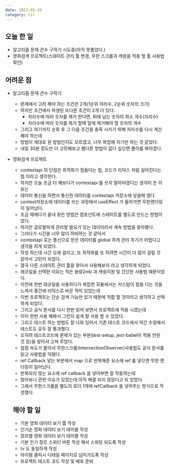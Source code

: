```yaml
---
date: 2022-05-10
category: til
---
```


## 오늘 한 일

- 알고리즘 문제 큰수 구하기 시도중(아직 못풀었다.)
- 영화검색 프로젝트(스테이트 관리 툴 변경, 무한 스크롤과 캐슁을 적용 할 툴 사용법 확인)

## 어려운 점

- 알고리즘 문제 큰수 구하기
  - 문제에서 고려 해야 하는 조건은 2개(1순위 자리수, 2순위 숫자의 크기)
  - 하지만 조건에서 파생된 또다른 조건이 2개 더 있다.
    - 자리수에 따라 숫자를 제거 한다면, 뒤에 남는 숫자의 최소 개수(자리수)
    - 자리수에 따라 숫자를 제거 할때 앞에 제거해야 할 숫자의 개수
  - 그리고 여기까지 순회 후 그 다음 조건을 충족 시키기 위해 자리수를 다시 계산 해야 하는데
  - 방법이 제대로 된 방법인지도 모르겠고, 너무 복잡해 지기만 하는 것 같았다.
  - 내일 30분 정도만 더 고민해보고 별다른 방법이 없다 싶으면 풀이를 봐야겠다.
- 영화검색 프로젝트

  - contextapi 의 단점은 최적화가 힘들다는 점, 코드가 리덕스 처럼 길어진다는점 이라고 생각한다.
  - 하지만 오늘 조금 더 해보다가 contextapi 를 쓰지 말아야겠다는 생각이 든 이유는
  - 데이터 통신을 하면서 통신한 데이터를 contextapi 저장소에 넣을때 였다.
  - context저장소에 데이터를 쓰는 과정에서 useEffect 가 들어가면 무한랜더링이 일어났다.
  - 조금 헤매다가 끝내 찾은 방법은 컴포넌트에 스테이트를 별도로 만드는 방법이었다.
  - 하지만 글로벌하게 관리할 필요가 있는 데이터라서 계속 방법을 찾아봤다.
  - 그러다가 시간을 너무 많이 허비하는 것 같아서
  - contextapi 로는 통신으로 받은 데이터를 global 하게 관리 하기가 어렵다고 생각을 하게 되었다.
  - 작성 하는데 시간 오래 걸리고, 또 최적화를 또 하려면 시간이 더 많이 걸릴 것 같아서 고민이 되었다.
  - 결국 다른 스테이트 관리 툴을 찾아서 사용해보자 라고 생각하게 되었다.
  - 레코일을 선택한 이유는 적은 용량2mb 과 캐슁지원 및 간단한 사용법 때문이었다.
  - 이전에 한번 레코일을 사용하다가 복잡한 모듈에서는 커스텀이 힘들 다는 것을 느껴서 중간에 리덕스로 바꾼 적이 있었는데
  - 이번 프로젝트는 단순 검색 기능만 있기 때문에 적합 할 것이라고 생각하고 선택 하게 되었다.
  - 그리고 공식 문서를 다시 한번 읽어 보면서 프로젝트에 적용 시켰는데
  - 이미 한번 사용 해봐서 그런지 쉽게 잘 사용 할 수 있었다.
  - 그리고 테스트 하는 방법도 잘 나와 있어서 기존 테스트 코드에서 약간 수정해서 테스트도 모두 잘 통과했다.
  - 오히려 테스트코드에 문제가 있는 부분(test-setup, jest-babel이 적용 안된 것 등)을 찾아서 고쳐 주었다.
  - 점점 속도가 붙어서 무한스크롤(IntersectionObserver)사용법도 공식 문서를 읽고 사용법을 익혔다.
  - ref Callback 넣는 부분에서 map 으로 반복해준 요소에 ref 를 넣으면 무한 랜더링이 일어났다.
  - 반복되지 않는 요소에 ref callback 을 넣어부면 잘 작동하는데
  - 찾아보니 관련 이슈가 있었는데 아직 해결 되지 않았다고 되 있었다.
  - 그래서 무한스크롤을 별도의 로더 1개에 refCallback 을 넣어주는 방식으로 작성했다.

  ## 해야 할 일

  - 기본 영화 데이터 보기 툴 작성
  - 인기순 영화 데이터 보기 테이블 작성
  - 장르별 영화 데이터 보기 테이블 작성
  - 기본 인기 장르 스위티 버튼 작성 해서 스위팅 되도록 작성
  - tv 도 동일하게 작성
  - 아이템 클릭시 디테일 페이지로 넘어가도록 작성
  - 프로젝트 테스트 코드 작성 및 배포 준비
